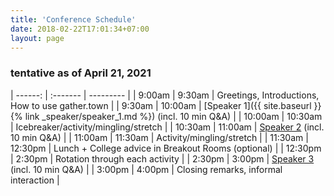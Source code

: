 ```yaml
---
title: 'Conference Schedule'
date: 2018-02-22T17:01:34+07:00
layout: page
---
```


### tentative as of April 21, 2021

| ------: | :------- | --------- |
|  9:00am |   9:30am | Greetings, Introductions, How to use gather.town   |
|  9:30am |  10:00am | [Speaker 1]({{ site.baseurl }}{% link _speaker/speaker_1.md %}) (incl. 10 min Q&A) |
| 10:00am |  10:30am | Icebreaker/activity/mingling/stretch  |
| 10:30am |  11:00am | [Speaker 2](#) (incl. 10 min Q&A)  |
| 11:00am |  11:30am | Activity/mingling/stretch |
| 11:30am |  12:30pm | Lunch + College advice in Breakout Rooms (optional)  |
| 12:30pm |   2:30pm | Rotation through each activity        |
|  2:30pm |   3:00pm | [Speaker 3](#) (incl. 10 min Q&A)     |
|  3:00pm |   4:00pm | Closing remarks, informal interaction |

